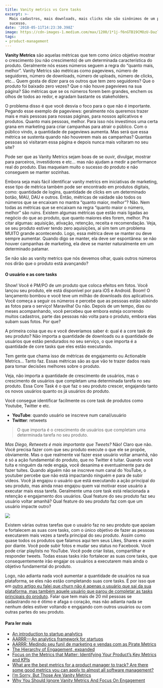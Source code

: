 ```yaml
---
title: Vanity metrics vs Core tasks
excerpt: >-
  Mais cadastros, mais downloads, mais clicks não são sinônimos de um produto de
  sucesso.
date: '2018-05-11T14:23:30.398Z'
image: https://cdn-images-1.medium.com/max/1200/1*1j-f6nGTB19CMOzU-DazlA.jpeg
tags: 
- product-management
---
```


**Vanity Metrics** são aquelas métricas que tem como único objetivo mostrar o crescimento (ou não crescimento) de um determinada característica do produto. Geralmente nós esses números seguem a regra do “quanto mais, melhor”. Vanity Metrics são métricas como pageviews, número de seguidores, número de downloads, número de uploads, número de clicks, etc… Quem gosta de dizer para os outros que tem zero seguidores? Que o produto foi baixado zero vezes? Que o não houve pageviews na sua página? São métricas que se os números forem bem grandes, enchem os olhos de todos ao redor, e agradam bastante os stakeholders.

O problema disso é que você desvia o foco para o que não é importante. Pegando esse exemplo de pageviews: geralmente nós queremos trazer mais e mais pessoas para nossas páginas, para nossos aplicativos e produtos. Quanto mais pessoas, melhor. Para isso nós investimos uma certa grana em marketing para criar campanhas para atrair o público. Com o público vindo, a quantidade de pageviews aumenta. Mas será que essa métrica se sustenta quando não houverem mais as campanhas? Quantas pessoas só visitaram essa página e depois nunca mais voltaram no seu site?

Pode ser que as Vanity Metrics sejam boas de se ouvir, divulgar, mostrar para parceiros, investidores e etc… mas não ajudam a medir a performance real do produto. Elas maqueiam muito o sucesso do produto e não conseguem se manter sozinhas.

Embora seja mais fácil identificar vanity metrics em iniciativas de marketing, esse tipo de métrica também pode ser encontrado em produtos digitais, como: quantidade de logins, quantidade de clicks em um determinado botão, MAU, DAU e outros. Então, métricas de vaidade são todos os números que se encaixam no mantra “quanto maior, melhor”? Não. Nem todas as métricas que se encaixam na regra “quanto maior o número, melhor” são ruins. Existem algumas métricas que estão mais ligadas ao negócio do que ao produto, que quanto maiores eles forem, melhor. Pra citar algumas: aquisição, ativação, retenção, receita e recomendação. Veja, se seu produto estiver tendo zero aquisições, aí sim tem um problema MUITO grande acontecendo. Logo, essa métrica deve se manter ou deve sempre aumentar. Quando digo se manter, ela deve ser espontânea: se não houver campanhas de marketing, ela deve se manter naturalmente em um determinado patamar.

Se não são as vanity metrics que nós devemos olhar, quais outros números nos dirão que o produto está avançando?

#### O usuário e as core tasks

Show! Você é PM/PO de um produto que coloca efeitos em fotos. Você lançou seu produto, ele está disponível por para iOS e Android. Boom! O lançamento bombou e você teve um milhão de downloads dos aplicativos. Você começa a seguir os números e percebe que as pessoas estão subindo as fotos para o serviço! Maravilha! Ou não. Depois de um tempo, dias ou meses acompanhando, você percebeu que embora esteja ocorrendo muitos cadastros, parte das pessoas não volta para o produto, embora elas subam suas fotos. Por que?

A primeira coisa que eu e você deveríamos saber é: qual é a core task do seu produto? Não importa a quantidade de downloads ou a quantidade de usuários que estão pendurados no seu serviço, o que importa é a quantidade de core tasks que eles estão executando.

Tem gente que chama isso de métricas de engajamento ou Actionable Metrics… Tanto faz. Essas métricas são as que vão te trazer dados reais para tomar decisões melhores sobre o produto.

Veja, não importa a quantidade de crescimento de usuários, mas o crescimento de usuários que completam uma determinada tarefa no seu produto. Essa Core Task é o que faz o seu produto crescer, engajando tanto os novos usuários quanto os já usuários do produto.

Você consegue identificar facilmente os core task de produtos como Youtube, Twitter e etc.

*   **YouTube**: quando usuário se inscreve num canal/usuário
*   **Twitter**: retweets

> O que importa é o crescimento de usuários que completam uma determinada tarefa no seu produto.

_Mas Diego, Retweets é mais importante que Tweets?_ Não! Claro que não. Você precisa fazer com que seu produto execute o que ele se propõe, obviamente. Mas o que realmente vai fazer esse usuário voltar amanhã, não é só a ação fundamental do produto, que no Twitter é tuitar. Quando você tuíta e ninguém da rede engaja, você desanima e eventualmente para de fazer tuítes. Quando alguém não se inscreve num canal do YouTube, o youtuber percebe que não está impactando ninguém e para de subir vídeos. Você já engajou o usuário que está executando a ação principal do seu produto, mas ainda nnao engajou quem vai motivar esse usuário a executar mais essa tarefa. Geralmente uma core task está relacionada a retenção e engajamento dos usuários. Qual feature do seu produto faz seu usuário voltar amanhã? Qual feature do seu produto faz com que um usuário impacte outro?

![](https://cdn-images-1.medium.com/max/1200/0*2Pz7QQeT6KDUFle-.png)

Existem várias outras tarefas que o usuário faz no seu produto que apoiam e fortalecem as suas core tasks, com o único objetivo de fazer as pessoas executarem mais vezes a tarefa principal do seu produto. Assim como quase todos os produtos que falamos aqui tem seus Likes, Shares e assim por diante. Você pode subir fotos e mudar seu status no Facebook. Você pode criar playlists no YouTube. Você pode criar listas, compartilhar e responder tweets. Todas essas tasks irão fortalecer as suas core tasks, que consequentemente irão engajar os usuários a executarem mais ainda o objetivo fundamental do produto.

Logo, não adianta nada você aumentar a quantidade de usuários na sua plataforma, se eles não estão completando suas core tasks. É por isso que em [outro artigo eu falei que churn não é apenas o usuário que sai da sua plataforma, mas também aquele usuário que parou de completar as tasks principais do produto](https://medium.com/gestao-produtos/sobre-engajamento-e-churn-42db18b1a334). Falar que tem mais de 20 mil pessoas se cadastrando no é ótimo e afaga o coração, mas não adianta nada se nenhum deles estiver voltando e engajando com outros usuários ou com outras partes do seu produto.

#### Para ler mais

*   [An introduction to startup analytics](https://blog.next.amsterdam/an-introduction-to-startup-analytics-37549a3fe2c4)
*   [AARRR — An analytics framework for startups](https://blog.next.amsterdam/aarrr-an-analytics-framework-for-startups-37b5fc118288)
*   [AARRR: Medindo seu funil de marketing e vendas com as Pirate Metrics](https://medium.com/felipe-barbosa/aarrr-medindo-seu-funil-de-marketing-e-vendas-com-as-pirate-metrics-f2adedb8c882)
*   [The Hierarchy of Engagement, expanded](https://medium.com/@sarahtavel/the-hierarchy-of-engagement-expanded-648329d60804)
*   [Focus on the Metrics that Matter: Identifying Your Product’s Key Metrics and KPIs](https://community.uservoice.com/blog/product-development-metrics/)
*   [What are the best metrics for a product manager to track? Are there some good metrics you can apply to almost all software management?](https://www.quora.com/What-are-the-best-metrics-for-a-product-manager-to-track-Are-there-some-good-metrics-you-can-apply-to-almost-all-software-management?share=1)
*   [I’m Sorry, But Those Are Vanity Metrics](http://firstround.com/review/im-sorry-but-those-are-vanity-metrics/)
*   [Why You Should Ignore Vanity Metrics And Focus On Engagement](https://www.forbes.com/sites/sujanpatel/2015/05/13/why-you-should-ignore-vanity-metrics-focus-on-engagement-metrics-instead/#1bb960bd12a9)